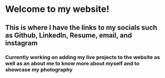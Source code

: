 # Welcome to my website!

## This is where I have the links to my socials such as Github, LinkedIn, Resume, email, and instagram



### Currently working on adding my live projects to the website as well as an about me to know more about myself and to showcase my photography